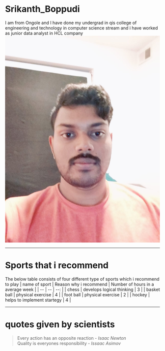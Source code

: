 # Srikanth_Boppudi
I am from Ongole and I have done my undergrad in qis college of engineering and technology in computer science stream and i have worked as junior data analyst in HCL company
![picture is added to the repository](https://github.com/srikanthboppudi/my2-boppudi/blob/a6486fed447dcb60ae7537c06ae2ab7f0409c597/picture/mypicture.jpeg)
****
# Sports that i recommend
The below table consists of four different type of sports which i recommend to play
| name of sport | Reason why i recommend | Number of hours in a average week |
| -- | -- | --: |
| chess | develops logical thinking | 3 |
| basket ball | physical exercise | 4 |
| foot ball | physical exercise | 2 |
| hockey | helps to implement startegy | 4 |
 ****
 # quotes given by scientists
 > Every action has an opposite reaction - *Isaac Newton*<br>
 > Quality is everyones responsibility - *Issaac Asimov*

